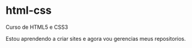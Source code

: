 # html-css
 Curso de HTML5 e CSS3

Estou aprendendo a criar sites e agora vou gerencias meus repositorios.